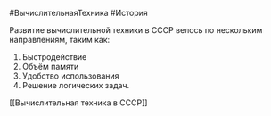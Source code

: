 #ВычислительнаяТехника #История

Развитие вычислительной техники в СССР велось по нескольким направлениям, таким как:
1. Быстродействие
2. Объём памяти
3. Удобство использования
4. Решение логических задач.

[[Вычислительная техника в СССР]]